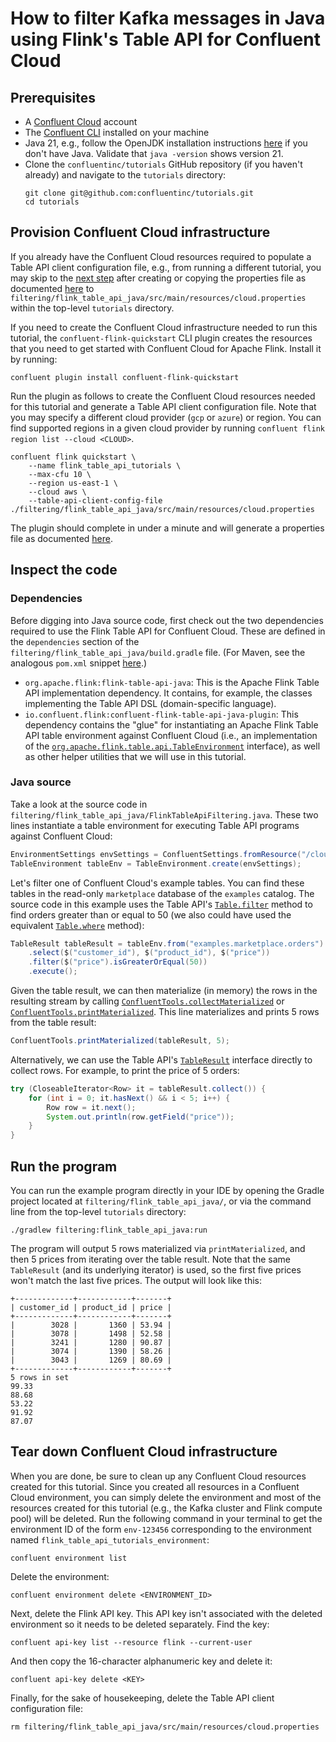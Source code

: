 <!-- title: How to filter Kafka messages in Java using Flink's Table API for Confluent Cloud -->
<!-- description: In this tutorial, learn how to filter Kafka messages in Java using Flink's Table API for Confluent Cloud, with step-by-step instructions and supporting code. -->

# How to filter Kafka messages in Java using Flink's Table API for Confluent Cloud

## Prerequisites

* A [Confluent Cloud](https://confluent.cloud/signup) account
* The [Confluent CLI](https://docs.confluent.io/confluent-cli/current/install.html) installed on your machine
* Java 21, e.g., follow the OpenJDK installation instructions [here](https://openjdk.org/install/) if you don't have Java. Validate that `java -version` shows version 21.
* Clone the `confluentinc/tutorials` GitHub repository (if you haven't already) and navigate to the `tutorials` directory:
    ```shell
    git clone git@github.com:confluentinc/tutorials.git
    cd tutorials
    ```

## Provision Confluent Cloud infrastructure

If you already have the Confluent Cloud resources required to populate a Table API client configuration file, e.g., from running a different tutorial, you may skip to the [next step](#inspect-the-code) after creating or copying the properties file as documented [here](https://docs.confluent.io/cloud/current/flink/reference/table-api.html#properties-file) to `filtering/flink_table_api_java/src/main/resources/cloud.properties` within the top-level `tutorials` directory.

If you need to create the Confluent Cloud infrastructure needed to run this tutorial, the `confluent-flink-quickstart` CLI plugin creates the resources that you need to get started with Confluent Cloud for Apache Flink. Install it by running:

```shell
confluent plugin install confluent-flink-quickstart
```

Run the plugin as follows to create the Confluent Cloud resources needed for this tutorial and generate a Table API client configuration file. Note that you may specify a different cloud provider (`gcp` or `azure`) or region. You can find supported regions in a given cloud provider by running `confluent flink region list --cloud <CLOUD>`.

```shell
confluent flink quickstart \
    --name flink_table_api_tutorials \
    --max-cfu 10 \
    --region us-east-1 \
    --cloud aws \
    --table-api-client-config-file ./filtering/flink_table_api_java/src/main/resources/cloud.properties
```

The plugin should complete in under a minute and will generate a properties file as documented [here](https://docs.confluent.io/cloud/current/flink/reference/table-api.html#properties-file).

## Inspect the code

### Dependencies

Before digging into Java source code, first check out the two dependencies required to use the Flink Table API for Confluent Cloud. These are defined in the `dependencies` section of the `filtering/flink_table_api_java/build.gradle` file. (For Maven, see the analogous `pom.xml` snippet [here](https://docs.confluent.io/cloud/current/flink/reference/table-api.html#add-the-table-api-to-an-existing-java-project).)

* `org.apache.flink:flink-table-api-java`: This is the Apache Flink Table API implementation dependency. It contains, for example, the classes implementing the Table API DSL (domain-specific language).
* `io.confluent.flink:confluent-flink-table-api-java-plugin`: This dependency contains the "glue" for instantiating an Apache Flink Table API table environment against Confluent Cloud (i.e., an implementation of the [`org.apache.flink.table.api.TableEnvironment`](https://nightlies.apache.org/flink/flink-docs-stable/api/java/org/apache/flink/table/api/TableEnvironment.html) interface), as well as other helper utilities that we will use in this tutorial.

### Java source

Take a look at the source code in `filtering/flink_table_api_java/FlinkTableApiFiltering.java`. These two lines instantiate a table environment for executing Table API programs against Confluent Cloud:

```java
EnvironmentSettings envSettings = ConfluentSettings.fromResource("/cloud.properties");
TableEnvironment tableEnv = TableEnvironment.create(envSettings);
```

Let's filter one of Confluent Cloud's example tables. You can find these tables in the read-only `marketplace` database of the `examples` catalog. The source code in this example uses the Table API's [`Table.filter`](https://docs.confluent.io/cloud/current/flink/reference/functions/table-api-functions.html#table-interface-sql-equivalents) method to find orders greater than or equal to 50 (we also could have used the equivalent [`Table.where`](https://docs.confluent.io/cloud/current/flink/reference/functions/table-api-functions.html#table-interface-sql-equivalents) method):

```java
TableResult tableResult = tableEnv.from("examples.marketplace.orders")
    .select($("customer_id"), $("product_id"), $("price"))
    .filter($("price").isGreaterOrEqual(50))
    .execute();
```

Given the table result, we can then materialize (in memory) the rows in the resulting stream by calling [`ConfluentTools.collectMaterialized`](https://docs.confluent.io/cloud/current/flink/reference/table-api.html#confluenttools-collect-materialized-and-confluenttools-print-materialized) or [`ConfluentTools.printMaterialized`](https://docs.confluent.io/cloud/current/flink/reference/table-api.html#confluenttools-collect-materialized-and-confluenttools-print-materialized). This line materializes and prints 5 rows from the table result:

```java
ConfluentTools.printMaterialized(tableResult, 5);
```

Alternatively, we can use the Table API's [`TableResult`](https://docs.confluent.io/cloud/current/flink/reference/functions/table-api-functions.html#tableresult-interface) interface directly to collect rows. For example, to print the price of 5 orders:

```java
try (CloseableIterator<Row> it = tableResult.collect()) {
    for (int i = 0; it.hasNext() && i < 5; i++) {
        Row row = it.next();
        System.out.println(row.getField("price"));
    }
}
```

## Run the program

You can run the example program directly in your IDE by opening the Gradle project located at `filtering/flink_table_api_java/`, or via the command line from the top-level `tutorials` directory:

```shell
./gradlew filtering:flink_table_api_java:run
```

The program will output 5 rows materialized via `printMaterialized`, and then 5 prices from iterating over the table result. Note that the same `TableResult` (and its underlying iterator) is used, so the first five prices won't match the last five prices. The output will look like this:

```noformat
+-------------+------------+-------+
| customer_id | product_id | price |
+-------------+------------+-------+
|        3028 |       1360 | 53.94 |
|        3078 |       1498 | 52.58 |
|        3241 |       1280 | 90.87 |
|        3074 |       1390 | 58.26 |
|        3043 |       1269 | 80.69 |
+-------------+------------+-------+
5 rows in set
99.33
88.68
53.22
91.92
87.07
```

## Tear down Confluent Cloud infrastructure

When you are done, be sure to clean up any Confluent Cloud resources created for this tutorial. Since you created all resources in a Confluent Cloud environment, you can simply delete the environment and most of the resources created for this tutorial (e.g., the Kafka cluster and Flink compute pool) will be deleted. Run the following command in your terminal to get the environment ID of the form `env-123456` corresponding to the environment named `flink_table_api_tutorials_environment`:

```shell
confluent environment list
```

Delete the environment:

```shell
confluent environment delete <ENVIRONMENT_ID>
```

Next, delete the Flink API key. This API key isn't associated with the deleted environment so it needs to be deleted separately. Find the key:

```shell
confluent api-key list --resource flink --current-user
```

And then copy the 16-character alphanumeric key and delete it:
```shell
confluent api-key delete <KEY>
```

Finally, for the sake of housekeeping, delete the Table API client configuration file:

```shell
rm filtering/flink_table_api_java/src/main/resources/cloud.properties
```
